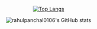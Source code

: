 
<div align="center">
  
  
[![Top Langs](https://github-readme-stats.vercel.app/api/top-langs/?username=rahulpanchal0106)](https://github.com/rahulpanchal0106/github-readme-stats)
  
![rahulpanchal0106's GitHub stats](https://github-readme-stats.vercel.app/api?username=rahulpanchal0106&?theme=transparent_icons=true)
  

</div>
